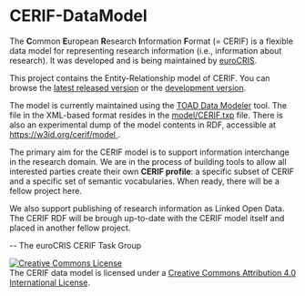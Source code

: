 # CERIF-DataModel

The **C**ommon **E**uropean **R**esearch **I**nformation **F**ormat (= CERIF) is a flexible data model 
for representing research information (i.e., information about research). 
It was developed and is being maintained by [euroCRIS](http://www.eurocris.org/).

This project contains the Entity-Relationship model of CERIF.
You can browse the <a href="https://cdn.rawgit.com/EuroCRIS/CERIF-DataModel/8743066b/documentation/MInfo.html">latest released version</a>
or the <a href="https://rawgit.com/EuroCRIS/CERIF-DataModel/develop/documentation/MInfo.html">development version</a>. 

The model is currently maintained using the [TOAD Data Modeler](https://www.quest.com/products/toad-data-modeler/ "The vendor webpage") tool.
The file in the XML-based format resides in the [model/CERIF.txp](./model/) file. There is also an experimental dump of the model contents in RDF, accessible at https://w3id.org/cerif/model .

The primary aim for the CERIF model is to support information interchange in the research domain.
We are in the process of building tools to allow all interested parties create their own **CERIF profile**: 
a specific subset of CERIF and a specific set of semantic vocabularies.
When ready, there will be a fellow project here.

We also support publishing of research information as Linked Open Data.
The CERIF RDF will be brough up-to-date with the CERIF model itself 
and placed in another fellow project.

-- The euroCRIS CERIF Task Group

<a rel="license" href="http://creativecommons.org/licenses/by/4.0/"><img alt="Creative Commons License" style="border-width:0" src="https://i.creativecommons.org/l/by/4.0/88x31.png" /></a><br />The CERIF data model is licensed under a <a rel="license" href="http://creativecommons.org/licenses/by/4.0/">Creative Commons Attribution 4.0 International License</a>.
